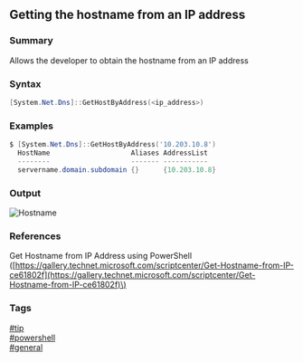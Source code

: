 ## Getting the hostname from an IP address

### Summary
Allows the developer to obtain the hostname from an IP address

### Syntax
```powershell
[System.Net.Dns]::GetHostByAddress(<ip_address>)
```

### Examples
```powershell
$ [System.Net.Dns]::GetHostByAddress('10.203.10.8')
  HostName                    Aliases AddressList
  --------                    ------- -----------
  servername.domain.subdomain {}      {10.203.10.8}
```

### Output
![Hostname](https://cloud.githubusercontent.com/assets/19519411/19153980/3a6bc76c-8b9e-11e6-87c1-d7f54534e290.png)

### References
Get Hostname from IP Address using PowerShell \([https://gallery.technet.microsoft.com/scriptcenter/Get-Hostname-from-IP-ce61802f](https://gallery.technet.microsoft.com/scriptcenter/Get-Hostname-from-IP-ce61802f)\)

### Tags
[#tip](../../tips.md)  
[#powershell](../powershell.md)  
[#general](general.md)
